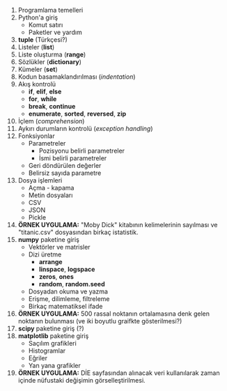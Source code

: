 1. Programlama temelleri
1. Python'a giriş
    * Komut satırı
    * Paketler ve yardım
1. **tuple** (Türkçesi?)
1. Listeler (**list**)
1. Liste oluşturma (**range**)
1. Sözlükler (**dictionary**)
1. Kümeler (**set**)
1. Kodun basamaklandırılması (_indentation_)
1. Akış kontrolü
    * **if**, **elif**, **else**
    * **for**, **while**
    * **break**, **continue**
    * **enumerate**, **sorted**, **reversed**, **zip**
1. İçlem (_comprehension_)    
1. Aykırı durumların kontrolü (_exception handling_)
1. Fonksiyonlar
    * Parametreler
        * Pozisyonu belirli parametreler
        * İsmi belirli parametreler
    * Geri döndürülen değerler
    * Belirsiz sayıda parametre
1. Dosya işlemleri
    * Açma - kapama
    * Metin dosyaları
    * CSV
    * JSON
    * Pickle
1. **ÖRNEK UYGULAMA:** "Moby Dick" kitabının kelimelerinin sayılması ve "titanic.csv" dosyasından birkaç istatistik.
1. **numpy** paketine giriş
    * Vektörler ve matrisler
    * Dizi üretme
        * **arrange**
        * **linspace**, **logspace**
        * **zeros**, **ones**
        * **random**, **random.seed**
    * Dosyadan okuma ve yazma
    * Erişme, dilimleme, filtreleme
    * Birkaç matematiksel ifade
1. **ÖRNEK UYGULAMA:** 500 rassal noktanın ortalamasına denk gelen noktanın bulunması (ve iki boyutlu graifkte gösterilmesi?)
1. **scipy** paketine giriş (?)
1. **matplotlib** paketine giriş
    * Saçılım grafikleri
    * Histogramlar
    * Eğriler
    * Yan yana grafikler
1. **ÖRNEK UYGULAMA:** DİE sayfasından alınacak veri kullanılarak zaman içinde nüfustaki değişimin görselleştirilmesi.